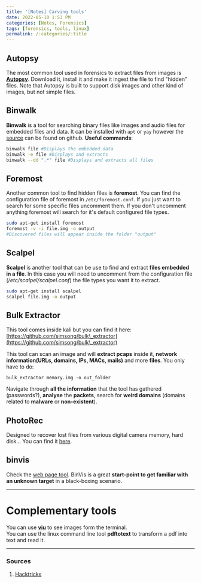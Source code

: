 ```yaml
---
title: '[Notes] Carving tools'
date: 2022-05-10 1:53 PM
categories: [Notes, Forensics]
tags: [forensics, tools, linux]
permalink: /:categories/:title
---
```


## Autopsy

The most common tool used in forensics to extract files from images is [**Autopsy**](https://www.autopsy.com/download/). Download it, install it and make it ingest the file to find "hidden" files. Note that Autopsy is built to support disk images and other kind of images, but not simple files.

## Binwalk 

**Binwalk** is a tool for searching binary files like images and audio files for embedded files and data.
It can be installed with `apt` or `yay` however the [source](https://github.com/ReFirmLabs/binwalk) can be found on github.
**Useful commands**:

```bash
binwalk file #Displays the embedded data 
binwalk -e file #Displays and extracts 
binwalk --dd ".*" file #Displays and extracts all files
```

## Foremost

Another common tool to find hidden files is **foremost**. You can find the configuration file of foremost in `/etc/foremost.conf`. If you just want to search for some specific files uncomment them. If you don't uncomment anything foremost will search for it's default configured file types.

```bash
sudo apt-get install foremost
foremost -v -i file.img -o output
#Discovered files will appear inside the folder "output"
```

## **Scalpel**

**Scalpel** is another tool that can be use to find and extract **files embedded in a file**. In this case you will need to uncomment from the configuration file (_/etc/scalpel/scalpel.conf_) the file types you want it to extract.

```bash
sudo apt-get install scalpel
scalpel file.img -o output
```

## Bulk Extractor

This tool comes inside kali but you can find it here: [https://github.com/simsong/bulk\_extractor](https://github.com/simsong/bulk\_extractor)

This tool can scan an image and will **extract pcaps** inside it, **network information(URLs, domains, IPs, MACs, mails)** and more **files**. You only have to do:

```
bulk_extractor memory.img -o out_folder
```

Navigate through **all the information** that the tool has gathered (passwords?), **analyse** the **packets**, search for **weird domains** (domains related to **malware** or **non-existent**).

## PhotoRec

Designed to recover lost files from various digital camera memory, hard disk...
You can find it [here](https://www.cgsecurity.org/wiki/TestDisk_Download).

## binvis

Check the [web page tool](https://binvis.io/#/).
BinVis is a great **start-point to get familiar with an unknown target** in a black-boxing scenario.

---

# Complementary tools

You can use [**viu**](https://github.com/atanunq/viu) to see images form the terminal.\
You can use the linux command line tool **pdftotext** to transform a pdf into text and read it.

---

### Sources

1. [Hacktricks](https://book.hacktricks.xyz/generic-methodologies-and-resources/basic-forensic-methodology/partitions-file-systems-carving/file-data-carving-recovery-tools)
